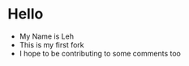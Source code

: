 # Hello 
* My Name is Leh
* This is my first fork
 * I hope to be contributing to some comments too
